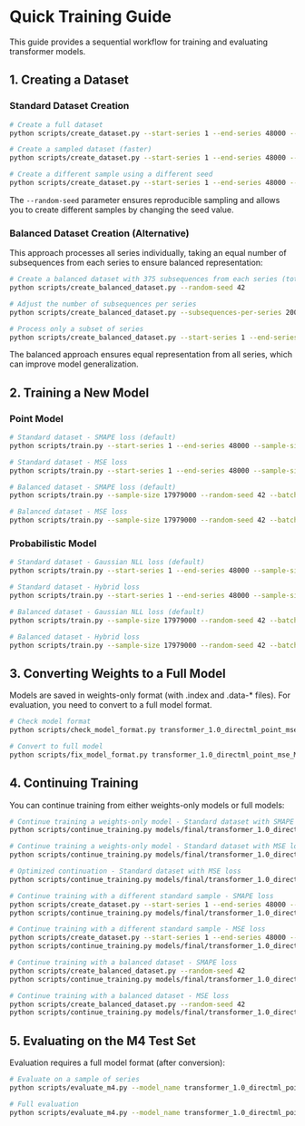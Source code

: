 # Quick Training Guide

This guide provides a sequential workflow for training and evaluating transformer models.

## 1. Creating a Dataset

### Standard Dataset Creation

```bash
# Create a full dataset
python scripts/create_dataset.py --start-series 1 --end-series 48000 --random-seed 42

# Create a sampled dataset (faster)
python scripts/create_dataset.py --start-series 1 --end-series 48000 --sample-size 1000 --random-seed 42

# Create a different sample using a different seed
python scripts/create_dataset.py --start-series 1 --end-series 48000 --sample-size 1000 --random-seed 43
```

The `--random-seed` parameter ensures reproducible sampling and allows you to create different samples by changing the seed value.

### Balanced Dataset Creation (Alternative)

This approach processes all series individually, taking an equal number of subsequences from each series to ensure balanced representation:

```bash
# Create a balanced dataset with 375 subsequences from each series (total ~18M subsequences)
python scripts/create_balanced_dataset.py --random-seed 42

# Adjust the number of subsequences per series
python scripts/create_balanced_dataset.py --subsequences-per-series 200 --random-seed 42

# Process only a subset of series
python scripts/create_balanced_dataset.py --start-series 1 --end-series 10000 --random-seed 42
```

The balanced approach ensures equal representation from all series, which can improve model generalization.

## 2. Training a New Model

### Point Model

```bash
# Standard dataset - SMAPE loss (default)
python scripts/train.py --start-series 1 --end-series 48000 --sample-size 1000 --batch-size 64 --epochs 50

# Standard dataset - MSE loss
python scripts/train.py --start-series 1 --end-series 48000 --sample-size 1000 --batch-size 64 --epochs 50 --loss-type mse

# Balanced dataset - SMAPE loss (default)
python scripts/train.py --sample-size 17979000 --random-seed 42 --batch-size 64 --epochs 50

# Balanced dataset - MSE loss
python scripts/train.py --sample-size 17979000 --random-seed 42 --batch-size 64 --epochs 50 --loss-type mse
```

### Probabilistic Model

```bash
# Standard dataset - Gaussian NLL loss (default)
python scripts/train.py --start-series 1 --end-series 48000 --sample-size 1000 --batch-size 64 --epochs 50 --probabilistic

# Standard dataset - Hybrid loss
python scripts/train.py --start-series 1 --end-series 48000 --sample-size 1000 --batch-size 64 --epochs 50 --probabilistic --loss-type hybrid --loss-alpha 0.8

# Balanced dataset - Gaussian NLL loss (default)
python scripts/train.py --sample-size 17979000 --random-seed 42 --batch-size 64 --epochs 50 --probabilistic

# Balanced dataset - Hybrid loss
python scripts/train.py --sample-size 17979000 --random-seed 42 --batch-size 64 --epochs 50 --probabilistic --loss-type hybrid --loss-alpha 0.8
```

## 3. Converting Weights to a Full Model

Models are saved in weights-only format (with .index and .data-* files). For evaluation, you need to convert to a full model format.

```bash
# Check model format
python scripts/check_model_format.py transformer_1.0_directml_point_mse_M1_M48000_sampled1000

# Convert to full model
python scripts/fix_model_format.py transformer_1.0_directml_point_mse_M1_M48000_sampled1000
```

## 4. Continuing Training

You can continue training from either weights-only models or full models:

```bash
# Continue training a weights-only model - Standard dataset with SMAPE loss
python scripts/continue_training.py models/final/transformer_1.0_directml_point_M1_M48000_sampled1000 --epochs 10

# Continue training a weights-only model - Standard dataset with MSE loss
python scripts/continue_training.py models/final/transformer_1.0_directml_point_M1_M48000_sampled1000 --epochs 10 --loss-type mse

# Optimized continuation - Standard dataset with MSE loss
python scripts/continue_training.py models/final/transformer_1.0_directml_point_M1_M48000_sampled1000 --epochs 10 --loss-type mse --disable-memory-growth --batch-size 64 --aggressive-cleanup

# Continue training with a different standard sample - SMAPE loss
python scripts/create_dataset.py --start-series 1 --end-series 48000 --sample-size 2000 --random-seed 43
python scripts/continue_training.py models/final/transformer_1.0_directml_point_M1_M48000_sampled1000 --epochs 10 --start-series 1 --end-series 48000 --sample-size 2000

# Continue training with a different standard sample - MSE loss
python scripts/create_dataset.py --start-series 1 --end-series 48000 --sample-size 2000 --random-seed 43
python scripts/continue_training.py models/final/transformer_1.0_directml_point_M1_M48000_sampled1000 --epochs 10 --loss-type mse --start-series 1 --end-series 48000 --sample-size 2000

# Continue training with a balanced dataset - SMAPE loss
python scripts/create_balanced_dataset.py --random-seed 42
python scripts/continue_training.py models/final/transformer_1.0_directml_point_M1_M48000_sampled1000 --epochs 10 --sample-size 17979000 --random-seed 42

# Continue training with a balanced dataset - MSE loss
python scripts/create_balanced_dataset.py --random-seed 42
python scripts/continue_training.py models/final/transformer_1.0_directml_point_M1_M48000_sampled1000 --epochs 10 --loss-type mse --sample-size 17979000 --random-seed 42
```

## 5. Evaluating on the M4 Test Set

Evaluation requires a full model format (after conversion):

```bash
# Evaluate on a sample of series
python scripts/evaluate_m4.py --model_name transformer_1.0_directml_point_mse_M1_M48000_sampled1000_full --sample_size 400

# Full evaluation
python scripts/evaluate_m4.py --model_name transformer_1.0_directml_point_mse_M1_M48000_sampled1000_full --sample_size 48000
``` 
